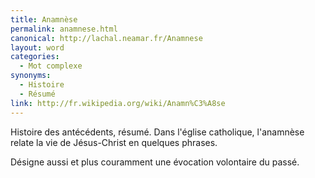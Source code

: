 ```yaml
---
title: Anamnèse
permalink: anamnese.html
canonical: http://lachal.neamar.fr/Anamnese
layout: word
categories:
  - Mot complexe
synonyms:
  - Histoire
  - Résumé
link: http://fr.wikipedia.org/wiki/Anamn%C3%A8se
---
```


Histoire des antécédents, résumé.
Dans l'église catholique, l'anamnèse relate la vie de Jésus-Christ en quelques phrases.

Désigne aussi et plus couramment une évocation volontaire du passé.

